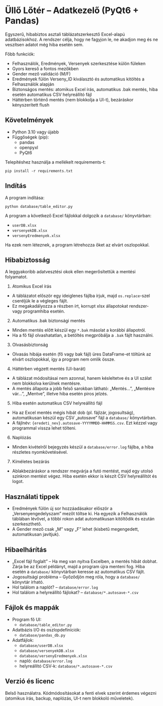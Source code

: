 # Üllő Lőtér – Adatkezelő (PyQt6 + Pandas)

Egyszerű, hibabiztos asztali táblázatszerkesztő Excel-alapú adatbázisokhoz. A rendszer célja, hogy ne fagyjon le, ne akadjon meg és ne veszítsen adatot még hiba esetén sem.

Főbb funkciók:
- Felhasználók, Eredmények, Versenyek szerkesztése külön füleken
- Gyors kereső a fontos mezőkben
- Gender mező validáció (M/F)
- Eredmények fülön Verseny_ID kiválasztó és automatikus kitöltés a Felhasználók alapján
- Biztonságos mentés: atomikus Excel írás, automatikus .bak mentés, hiba esetén automatikus CSV helyreállító fájl
- Háttérben történő mentés (nem blokkolja a UI-t), bezáráskor kényszerített flush

## Követelmények

- Python 3.10 vagy újabb
- Függőségek (pip):
  - pandas
  - openpyxl
  - PyQt6

Telepítéshez használja a mellékelt requirements-t:

```
pip install -r requirements.txt
```

## Indítás

A program indítása:

```
python database/table_editor.py
```

A program a következő Excel fájlokkal dolgozik a `database/` könyvtárban:
- `userDB.xlsx`
- `versenyekDB.xlsx`
- `versenyEredmenyek.xlsx`

Ha ezek nem léteznek, a program létrehozza őket az elvárt oszlopokkal.

## Hibabiztosság

A leggyakoribb adatvesztési okok ellen megerősítettük a mentési folyamatot.

1) Atomikus Excel írás
- A táblázatot először egy ideiglenes fájlba írjuk, majd `os.replace`-szel cseréljük le a végleges fájlt.
- Ez megakadályozza a részben írt, korrupt xlsx állapotokat rendszer- vagy programhiba esetén.

2) Automatikus .bak biztonsági mentés
- Minden mentés előtt készül egy `*.bak` másolat a korábbi állapotról.
- Ha a fő fájl olvashatatlan, a betöltés megpróbálja a `.bak` fájlt használni.

3) Olvasásbiztonság
- Olvasás hibája esetén (fő vagy bak fájl) üres DataFrame-et töltünk az elvárt oszlopokkal, így a program nem omlik össze.

4) Háttérben végzett mentés (UI-barát)
- A táblázat módosításai nem azonnal, hanem késleltetve és a UI szálat nem blokkolva kerülnek mentésre.
- A mentés állapota a jobb felső sarokban látható: „Mentés…”, „Mentésre vár…”, „Mentve”, illetve hiba esetén piros jelzés.

5) Hiba esetén automatikus CSV helyreállító fájl
- Ha az Excel mentés mégis hibát dob (pl. fájlzár, jogosultság), automatikusan készül egy CSV „autosave” fájl a `database/` könyvtárban.
- A fájlnév: `{eredeti_nev}.autosave-YYYYMMDD-HHMMSS.csv`. Ezt kézzel vagy programmal vissza lehet tölteni.

6) Naplózás
- Minden kivételről bejegyzés készül a `database/error.log` fájlba, a hiba részletes nyomkövetésével.

7) Kíméletes bezárás
- Ablakbezáráskor a rendszer megvárja a futó mentést, majd egy utolsó szinkron mentést végez. Hiba esetén ekkor is készít CSV helyreállítót és logot.

## Használati tippek

- Eredmények fülön új sor hozzáadásakor először a „Versenyengedelyszam” mezőt töltse ki. Ha egyezik a Felhasználók táblában lévővel, a többi rokon adat automatikusan kitöltődik és ezután szerkeszthető.
- A Gender mező csak „M” vagy „F” lehet (kisbetű megengedett, automatikusan javítjuk).

## Hibaelhárítás

- „Excel fájl foglalt” – Ha meg van nyitva Excelben, a mentés hibát dobhat. Zárja be az Excel példányt, majd a program újra menteni fog. Hiba esetén a `database/` könyvtárban keresse az automatikus CSV fájlt.
- Jogosultsági probléma – Győződjön meg róla, hogy a `database/` könyvtár írható.
- Hol találom a naplót? – `database/error.log`
- Hol találom a helyreállító fájlokat? – `database/*.autosave-*.csv`

## Fájlok és mappák

- Program fő UI:
  - `database/table_editor.py`
- Adatbázis I/O és oszlopdefiníciók:
  - `database/pandas_db.py`
- Adatfájlok:
  - `database/userDB.xlsx`
  - `database/versenyekDB.xlsx`
  - `database/versenyEredmenyek.xlsx`
  - napló: `database/error.log`
  - helyreállító CSV-k: `database/*.autosave-*.csv`

## Verzió és licenc

Belső használatra. Kódmódosításokat a fenti elvek szerint érdemes végezni (atomikus írás, backup, naplózás, UI-t nem blokkoló műveletek).